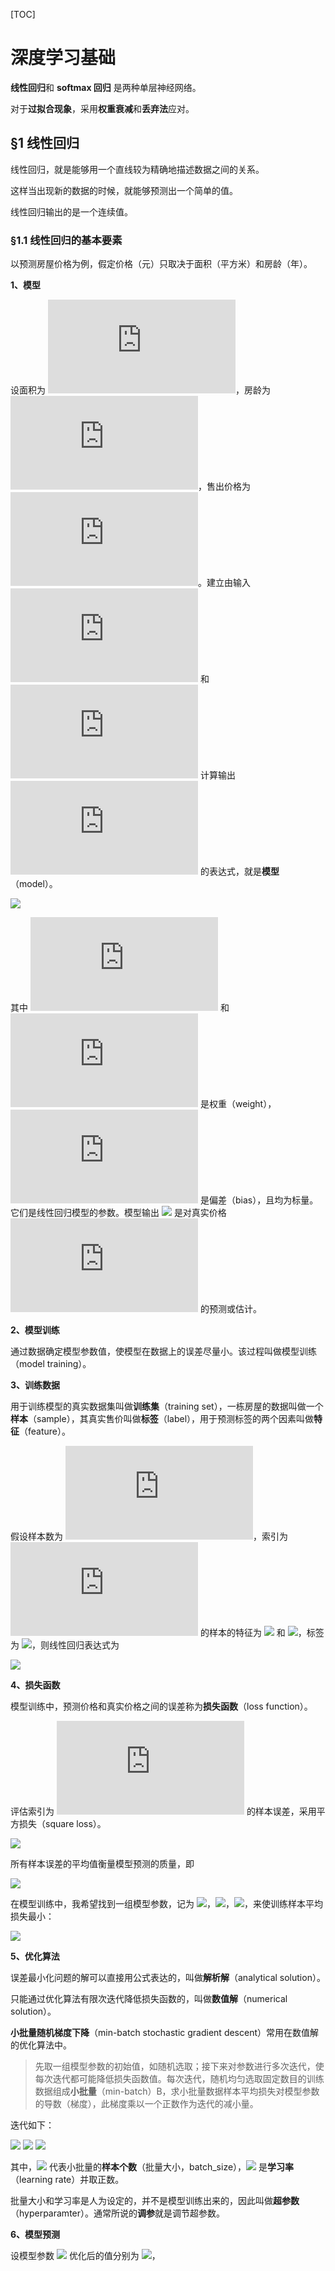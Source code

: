 [TOC]

# 深度学习基础

**线性回归**和 **softmax 回归** 是两种单层神经网络。

对于**过拟合现象**，采用**权重衰减**和**丢弃法**应对。

## &sect;1 线性回归

线性回归，就是能够用一个直线较为精确地描述数据之间的关系。

这样当出现新的数据的时候，就能够预测出一个简单的值。

线性回归输出的是一个连续值。

### &sect;1.1 线性回归的基本要素

以预测房屋价格为例，假定价格（元）只取决于面积（平方米）和房龄（年）。

**1、模型**

设面积为 ![](http://latex.codecogs.com/gif.latex?x_1)，房龄为 ![](http://latex.codecogs.com/gif.latex?x_2)，售出价格为 ![](http://latex.codecogs.com/gif.latex?y)。建立由输入 ![](http://latex.codecogs.com/gif.latex?x_1) 和 ![](http://latex.codecogs.com/gif.latex?x_2) 计算输出 ![](http://latex.codecogs.com/gif.latex?y) 的表达式，就是**模型**（model）。

![](http://latex.codecogs.com/gif.latex?\hat{y}=x_1w_1+x_2w_2+b)

其中 ![](http://latex.codecogs.com/gif.latex?w_1) 和 ![](http://latex.codecogs.com/gif.latex?w_2) 是权重（weight），![](http://latex.codecogs.com/gif.latex?b) 是偏差（bias），且均为标量。它们是线性回归模型的参数。模型输出 ![](http://latex.codecogs.com/gif.latex?\hat{y}) 是对真实价格 ![](http://latex.codecogs.com/gif.latex?y) 的预测或估计。

**2、模型训练**

通过数据确定模型参数值，使模型在数据上的误差尽量小。该过程叫做模型训练（model training）。

**3、训练数据**

用于训练模型的真实数据集叫做**训练集**（training set），一栋房屋的数据叫做一个**样本**（sample），其真实售价叫做**标签**（label），用于预测标签的两个因素叫做**特征**（feature）。

假设样本数为 ![](http://latex.codecogs.com/gif.latex?n)，索引为 ![](http://latex.codecogs.com/gif.latex?i) 的样本的特征为 ![](http://latex.codecogs.com/gif.latex?x_1^{(i)}) 和 ![](http://latex.codecogs.com/gif.latex?x_2^{\(i\)})，标签为 ![](http://latex.codecogs.com/gif.latex?y^{\(i\)})，则线性回归表达式为

![](http://latex.codecogs.com/gif.latex?\hat{y}^{(i)}=x_1^{(i)}w_1+x_2^{(i)}w_2+b)

 **4、损失函数**

模型训练中，预测价格和真实价格之间的误差称为**损失函数**（loss function）。

评估索引为 ![](http://latex.codecogs.com/gif.latex?i) 的样本误差，采用平方损失（square loss）。

<img src="http://latex.codecogs.com/gif.latex?l^{(i)}(w_1,w_2,b)=\frac{1}{2}(\hat{y}^{(i)}-y^i)^2"/>

所有样本误差的平均值衡量模型预测的质量，即

<img src="http://latex.codecogs.com/gif.latex?l(w_1,w_2,b)=\frac{1}{n}\sum_{i=1}^nl^{(i)}(w_1,w_2,b)=\frac{1}{n}\sum_{i=1}^n\frac{1}{2}(x_1^{(i)}w_1+x_2^{(i)}w_2+b-y^{(i)})^2"/>

在模型训练中，我希望找到一组模型参数，记为 <img src="http://latex.codecogs.com/gif.latex?w_1^*"/>，<img src="http://latex.codecogs.com/gif.latex?w_2^*"/>，<img src="http://latex.codecogs.com/gif.latex?b^*"/>，来使训练样本平均损失最小：

<img src="http://latex.codecogs.com/gif.latex?w_1^*,w_2^*,b^*=\mathop{\rm{argmin}}\limits_{w_1,w_2,b}\;l(w_1,w_2,b)"/>

**5、优化算法**

误差最小化问题的解可以直接用公式表达的，叫做**解析解**（analytical solution）。

只能通过优化算法有限次迭代降低损失函数的，叫做**数值解**（numerical solution）。

**小批量随机梯度下降**（min-batch stochastic gradient descent）常用在数值解的优化算法中。

> 先取一组模型参数的初始值，如随机选取；接下来对参数进行多次迭代，使每次迭代都可能降低损失函数值。每次迭代，随机均匀选取固定数目的训练数据组成**小批量**（min-batch）B，求小批量数据样本平均损失对模型参数的导数（梯度），此梯度乘以一个正数作为迭代的减小量。

迭代如下：

<img src="http://latex.codecogs.com/gif.latex?w_1=w_1-\frac{\eta}{|B|}\sum_{i\in{B}}\frac{\partial l^{(i)}(w_1,w_2,b)}{\partial w_1}="/>

<img src="http://latex.codecogs.com/gif.latex?w_2=w_2-\frac{\eta}{|B|}\sum_{i\in{B}}\frac{\partial l^{(i)}(w_1,w_2,b)}{\partial w_2}=w_2-\frac{\eta}{|B|}\sum_{i\in{B}}x_2^{(i)}\left(x_1^{(i)}w_1+x_2^{(i)}w_2+b-y^{(i)} \right)"/>

<img src="http://latex.codecogs.com/gif.latex?b=b-\frac{\eta}{|B|}\sum_{i\in{B}}\frac{\partial l^{(i)}(w_1,w_2,b)}{\partial b}=b-\frac{\eta}{|B|}\sum_{i\in{B}}\left(x_1^{(i)}w_1+x_2^{(i)}w_2+b-y^{(i)} \right)"/>

其中，<img src='http://latex.codecogs.com/gif.latex?|B|'/> 代表小批量的**样本个数**（批量大小，batch_size），<img src='http://latex.codecogs.com/gif.latex?\eta'/> 是**学习率**（learning rate）并取正数。

批量大小和学习率是人为设定的，并不是模型训练出来的，因此叫做**超参数**（hyperparamter）。通常所说的**调参**就是调节超参数。

**6、模型预测**

设模型参数 <img src="http://latex.codecogs.com/gif.latex?w_1, w_2, b"/> 优化后的值分别为 <img src="http://latex.codecogs.com/gif.latex?w_1^*, w_2^*, b^*"/>，


